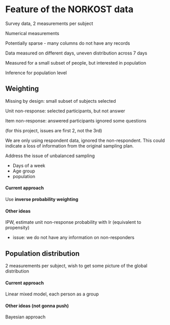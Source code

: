 # Feature of the NORKOST data

Survey data, 2 measurements per subject

Numerical measurements 

Potentially sparse - many columns do not have any records

Data measured on different days, uneven distribution across 7 days

Measured for a small subset of people, but interested in population

Inference for population level



## Weighting

Missing by design: small subset of subjects selected

Unit non-response: selected participants, but not answer

Item non-response: answered participants ignored some questions

(for this project, issues are first 2, not the 3rd)

We are only using respondent data, ignored the non-respondent. This could indicate a loss of information from the original sampling plan.



Address the issue of unbalanced sampling

- Days of a week
- Age group
- population 

#### Current approach

Use **inverse probability weighting**



#### Other ideas

IPW, estimate unit non-response probability with lr (equivalent to propensity)

- issue: we do not have any information on non-responders



## Population distribution

2 measurements per subject, wish to get some picture of the global distribution 



#### Current approach

Linear mixed model, each person as a group



#### Other ideas (not gonna push)

Bayesian approach





